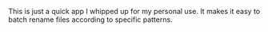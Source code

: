 This is just a quick app I whipped up for my personal use.  It makes it easy to batch rename files according to specific patterns.
